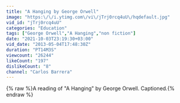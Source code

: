 ```yaml
---
title: "A Hanging by George Orwell"
image: "https:\/\/i.ytimg.com\/vi\/jTrj0rcq4uU\/hqdefault.jpg"
vid_id: "jTrj0rcq4uU"
categories: "Education"
tags: ["George Orwell","A Hanging","non fiction"]
date: "2021-10-03T23:19:30+03:00"
vid_date: "2013-05-04T17:48:30Z"
duration: "PT14M3S"
viewcount: "26244"
likeCount: "197"
dislikeCount: "8"
channel: "Carlos Barrera"
---
```

{% raw %}A reading of &quot;A Hanging&quot; by George Orwell. Captioned.{% endraw %}
